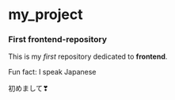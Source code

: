 # my_project

### First frontend-repository

This is my _first_ repository dedicated to **frontend**.

Fun fact: I speak Japanese

初めまして❣